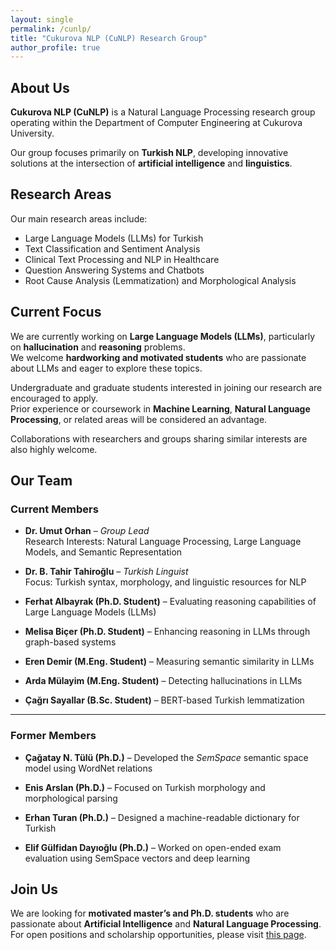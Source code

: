 ```yaml
---
layout: single
permalink: /cunlp/
title: "Cukurova NLP (CuNLP) Research Group"
author_profile: true
---
```


## About Us

**Cukurova NLP (CuNLP)** is a Natural Language Processing research group operating within the Department of Computer Engineering at Cukurova University.  

Our group focuses primarily on **Turkish NLP**, developing innovative solutions at the intersection of **artificial intelligence** and **linguistics**.

## Research Areas

Our main research areas include:

* Large Language Models (LLMs) for Turkish  
* Text Classification and Sentiment Analysis  
* Clinical Text Processing and NLP in Healthcare  
* Question Answering Systems and Chatbots  
* Root Cause Analysis (Lemmatization) and Morphological Analysis  

## Current Focus

We are currently working on **Large Language Models (LLMs)**, particularly on **hallucination** and **reasoning** problems.  
We welcome **hardworking and motivated students** who are passionate about LLMs and eager to explore these topics.  

Undergraduate and graduate students interested in joining our research are encouraged to apply.  
Prior experience or coursework in **Machine Learning**, **Natural Language Processing**, or related areas will be considered an advantage.  

Collaborations with researchers and groups sharing similar interests are also highly welcome.  

## Our Team

### Current Members

- **Dr. Umut Orhan** – *Group Lead*  
  Research Interests: Natural Language Processing, Large Language Models, and Semantic Representation  

- **Dr. B. Tahir Tahiroğlu** – *Turkish Linguist*  
  Focus: Turkish syntax, morphology, and linguistic resources for NLP  

- **Ferhat Albayrak (Ph.D. Student)** – Evaluating reasoning capabilities of Large Language Models (LLMs)  

- **Melisa Biçer (Ph.D. Student)** – Enhancing reasoning in LLMs through graph-based systems  

- **Eren Demir (M.Eng. Student)** – Measuring semantic similarity in LLMs  

- **Arda Mülayim (M.Eng. Student)** – Detecting hallucinations in LLMs  

- **Çağrı Sayallar (B.Sc. Student)** – BERT-based Turkish lemmatization  

---

### Former Members

- **Çağatay N. Tülü (Ph.D.)** – Developed the *SemSpace* semantic space model using WordNet relations  

- **Enis Arslan (Ph.D.)** – Focused on Turkish morphology and morphological parsing  

- **Erhan Turan (Ph.D.)** – Designed a machine-readable dictionary for Turkish  

- **Elif Gülfidan Dayıoğlu (Ph.D.)** – Worked on open-ended exam evaluation using SemSpace vectors and deep learning  


## Join Us

We are looking for **motivated master’s and Ph.D. students** who are passionate about **Artificial Intelligence** and **Natural Language Processing**.  
For open positions and scholarship opportunities, please visit [this page](/link/to/join/us).
